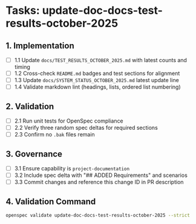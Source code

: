 # Tasks: update-doc-docs-test-results-october-2025

## 1. Implementation

- [ ] 1.1 Update `docs/TEST_RESULTS_OCTOBER_2025.md` with latest counts and timing
- [ ] 1.2 Cross-check `README.md` badges and test sections for alignment
- [ ] 1.3 Update `docs/SYSTEM_STATUS_OCTOBER_2025.md` latest update line
- [ ] 1.4 Validate markdown lint (headings, lists, ordered list numbering)

## 2. Validation

- [ ] 2.1 Run unit tests for OpenSpec compliance
- [ ] 2.2 Verify three random spec deltas for required sections
- [ ] 2.3 Confirm no `.bak` files remain

## 3. Governance

- [ ] 3.1 Ensure capability is `project-documentation`
- [ ] 3.2 Include spec delta with "## ADDED Requirements" and scenarios
- [ ] 3.3 Commit changes and reference this change ID in PR description

## 4. Validation Command

```bash
openspec validate update-doc-docs-test-results-october-2025 --strict
```
